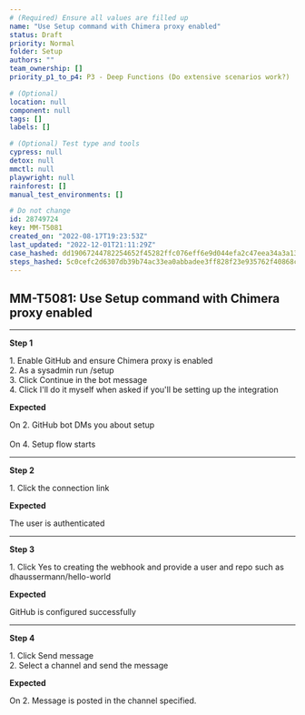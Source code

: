 ```yaml
---
# (Required) Ensure all values are filled up
name: "Use Setup command with Chimera proxy enabled"
status: Draft
priority: Normal
folder: Setup
authors: ""
team_ownership: []
priority_p1_to_p4: P3 - Deep Functions (Do extensive scenarios work?)

# (Optional)
location: null
component: null
tags: []
labels: []

# (Optional) Test type and tools
cypress: null
detox: null
mmctl: null
playwright: null
rainforest: []
manual_test_environments: []

# Do not change
id: 28749724
key: MM-T5081
created_on: "2022-08-17T19:23:53Z"
last_updated: "2022-12-01T21:11:29Z"
case_hashed: dd19067244782254652f45282ffc076eff6e9d044efa2c47eea34a3a13c26427d656479f434662cb62171f290ec1ac3a
steps_hashed: 5c0cefc2d6307db39b74ac33ea0abbadee3ff828f23e935762f40868c0590e177e6be53831ced81098b85cbf10673b07
---
```


<!-- (Auto-generated) Based on frontmatter's "key" and "name" -->

## MM-T5081: Use Setup command with Chimera proxy enabled

---

**Step 1**

1\. Enable GitHub and ensure Chimera proxy is enabled\
2\. As a sysadmin run /setup\
3\. Click Continue in the bot message\
4\. Click I'll do it myself when asked if you'll be setting up the integration

**Expected**

On 2. GitHub bot DMs you about setup\
\
On 4. Setup flow starts

---

**Step 2**

1\. Click the connection link

**Expected**

The user is authenticated

---

**Step 3**

1\. Click Yes to creating the webhook and provide a user and repo such as dhaussermann/hello-world

**Expected**

GitHub is configured successfully

---

**Step 4**

1\. Click Send message\
2\. Select a channel and send the message

**Expected**

On 2. Message is posted in the channel specified.
